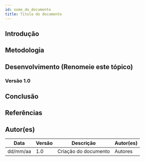 ```yaml
---
id: nome_do_documento
title: Titulo do documento
---
```



## Introdução

<p align = "justify">
<!-- Escreva uma introdução simples e concisa, explicando do que se trata o documento e como ele será usado no projeto (qual o objetivo do documento). -->
</p>

## Metodologia 

<p align = "justify">
<!-- Descreva como o documento foi feito, como a técnica foi utilizada no projeto. -->
</p>

## Desenvolvimento (Renomeie este tópico)   

<!-- Mude o título do tópico de desenvolvimento para outros individuais de cada artefato. Adicione quantos subtópicos precisar. -->
### Versão 1.0

<p align = "justify">
<!-- Desenvolva o documento propriamente neste tópico. Para cada mudança relevante ou impactante, crie um novo subtópico com a versão correspondente (Exemplo: Versão 1.0, Versão 1.1, Versão 1.2) -->
</p>

<p align = "justify">
<!-- Escreva aqui a primeira versão do documento. -->
</p>

## Conclusão  

<p align = "justify">
<!-- Descreva neste tópico como a aplicação da técnica e a criação do documento foi útil para o projeto. -->
</p>

## Referências

<!-- Insira referências relevantes do projeto (com um sinal de '>' antes), se possível priorize por livros e artigos, depois sites, blogs e outros projetos parecidos.
Exemplo:
> Referência
 -->

>

## Autor(es)
<!-- Para cada alteração no documento, lembre-se de descrever as mudanças, a versão, a data e creditar os autores. -->
| Data | Versão | Descrição | Autor(es) |
| -- | -- | -- | -- |
| dd/mm/aa | 1.0 | Criação do documento | Autores | 
